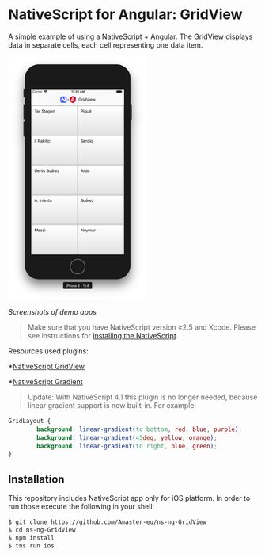 # NativeScript for Angular: GridView

A simple example of using a NativeScript + Angular. The GridView displays data in separate cells, each cell representing one data item. 

![img](app/App_Resources/ScreenShot.png)

*Screenshots of demo apps*

> Make sure that you have NativeScript version ≥2.5 and Xcode. Please see instructions for [installing the NativeScript](https://github.com/Amaster-eu/Install-NativeScript).

Resources used plugins:

*[NativeScript GridView](https://github.com/PeterStaev/NativeScript-Grid-View)

*[NativeScript Gradient](https://github.com/EddyVerbruggen/nativescript-gradient)

> Update: With NativeScript 4.1 this plugin is no longer needed, because linear gradient support is now built-in. For example:
```css
GridLayout {
     	background: linear-gradient(to bottom, red, blue, purple);
     	background: linear-gradient(45deg, yellow, orange);
     	background: linear-gradient(to right, blue, green);
}
```

## Installation

This repository includes NativeScript app only for iOS platform. In order to run those execute the following in your shell:

```
$ git clone https://github.com/Amaster-eu/ns-ng-GridView
$ cd ns-ng-GridView
$ npm install
$ tns run ios
```

